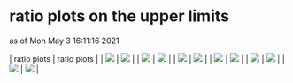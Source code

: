 # ratio plots on the upper limits
as of Mon May  3 16:11:16 2021

| ratio plots | ratio plots |
| <img src="https://smodels.github.io/ratioplots/ratios_ATLAS-SUSY-2013-09-eff_T1tttt.png?28051077" /> | <img src="https://smodels.github.io/ratioplots/ratios_ATLAS-SUSY-2013-09-eff_T6ttWW.png?28051077" /> |
| <img src="https://smodels.github.io/ratioplots/ratios_ATLAS-SUSY-2013-09_T1tttt.png?28051077" /> | <img src="https://smodels.github.io/ratioplots/ratios_ATLAS-SUSY-2013-09_T6ttWW.png?28051077" /> |
| <img src="https://smodels.github.io/ratioplots/ratios_ATLAS-SUSY-2013-18-eff_T1bbbb.png?28051077" /> | <img src="https://smodels.github.io/ratioplots/ratios_ATLAS-SUSY-2013-18-eff_T1tttt.png?28051077" /> |
| <img src="https://smodels.github.io/ratioplots/ratios_ATLAS-SUSY-2013-18_T1bbbb.png?28051077" /> | <img src="https://smodels.github.io/ratioplots/ratios_ATLAS-SUSY-2013-18_T1tttt.png?28051077" /> |
| <img src="https://smodels.github.io/ratioplots/ratios_ATLAS-SUSY-2013-20_T5WW.png?28051077" /> | <img src="https://smodels.github.io/ratioplots/ratios_ATLAS-SUSY-2013-20_T5WWoff.png?28051077" /> |
| <img src="https://smodels.github.io/ratioplots/ratios_ATLAS-SUSY-2013-20_T6WW.png?28051077" /> | <img src="https://smodels.github.io/ratioplots/ratios_ATLAS-SUSY-2013-20_T6WWoff.png?28051077" /> |
